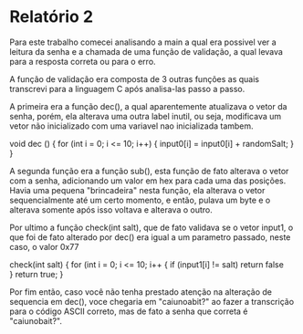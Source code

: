 # Relatório 2

Para este trabalho comecei analisando a main a qual era possivel ver a leitura da senha e a chamada de uma função de validação, a qual levava para a resposta correta ou para o erro.

A função de validação era composta de 3 outras funções as quais transcrevi para a linguagem C após analisa-las passo a passo.

A primeira era a função dec(), a qual aparentemente atualizava o vetor da senha, porém, ela alterava uma outra label inutil, ou seja, modificava um vetor não inicializado com uma variavel nao inicializada tambem.

void dec () {
    for (int i = 0; i <= 10; i++) {
        input0[i] = input0[i] + randomSalt;
    }
}

A segunda função era a função sub(), esta função de fato alterava o vetor com a senha, adicionando um valor em hex para cada uma das posições. Havia uma pequena "brincadeira" nesta função, ela alterava o vetor sequencialmente até um certo momento, e então, pulava um byte e o alterava somente após isso voltava e alterava o outro.

Por ultimo a função check(int salt), que de fato validava se o vetor input1, o que foi de fato alterado por dec() era igual a um parametro passado, neste caso, o valor 0x77

check(int salt) {
    for (int i = 0; i <= 10; i++ {
        if (input1[i] != salt)
            return false   
    }
    return true;
}

Por fim então, caso você não tenha prestado atenção na alteração de sequencia em dec(), voce chegaria em "caiunoabit?" ao fazer a transcrição para o código ASCII correto, mas de fato a senha que correta é "caiunobait?".
